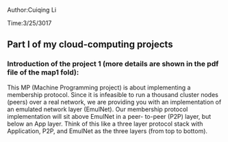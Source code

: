 Author:Cuiqing Li

Time:3/25/3017

## Part I of my cloud-computing projects

### Introduction of the project 1 (more details are shown in the pdf file of the map1 fold): 
This MP (Machine Programming project) is about implementing a membership protocol. Since it is infeasible to run a thousand cluster nodes (peers) over a real network, we are providing you with an implementation of an emulated network layer (EmulNet). Our membership protocol implementation will sit above EmulNet in a peer- to-peer (P2P) layer, but below an App layer. Think of this like a three layer protocol stack with Application, P2P, and EmulNet as the three layers (from top to bottom). 
